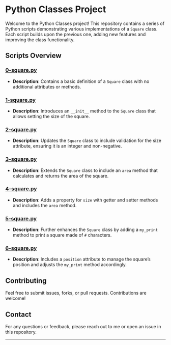 # Python Classes Project

Welcome to the Python Classes project! This repository contains a series of Python scripts demonstrating various implementations of a `Square` class. Each script builds upon the previous one, adding new features and improving the class functionality.

## Scripts Overview

### [0-square.py](python-classes/0-square.py)

- **Description**: Contains a basic definition of a `Square` class with no additional attributes or methods.

### [1-square.py](python-classes/1-square.py)

- **Description**: Introduces an `__init__` method to the `Square` class that allows setting the size of the square.

### [2-square.py](python-classes/2-square.py)

- **Description**: Updates the `Square` class to include validation for the size attribute, ensuring it is an integer and non-negative.

### [3-square.py](python-classes/3-square.py)

- **Description**: Extends the `Square` class to include an `area` method that calculates and returns the area of the square.

### [4-square.py](python-classes/4-square.py)

- **Description**: Adds a property for `size` with getter and setter methods and includes the `area` method.

### [5-square.py](python-classes/5-square.py)

- **Description**: Further enhances the `Square` class by adding a `my_print` method to print a square made of `#` characters.

### [6-square.py](python-classes/6-square.py)

- **Description**: Includes a `position` attribute to manage the square’s position and adjusts the `my_print` method accordingly.

## Contributing

Feel free to submit issues, forks, or pull requests. Contributions are welcome!

## Contact

For any questions or feedback, please reach out to me or open an issue in this repository.

---